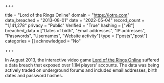 +++

title = "Lord of the Rings Online"
domain = "https://lotro.com"
date_breached = "2013-08-01"
date = "2022-05-04"
record_count = "1,141,278"
privacy = "Public"
Verified = "True"
hashing = ["vB"]
breached_data = ["Dates of birth", "Email addresses", "IP addresses", "Passwords", "Usernames", "Website activity"]
type = ["posts","post"]
categories = []
acknowledged = "No"


+++


In August 2013, the interactive video game <a href="https://www.lotro.com" target="_blank" rel="noopener">Lord of the Rings Online</a> suffered a data breach that exposed over 1.1M players' accounts. The data was being actively traded on underground forums and included email addresses, birth dates and password hashes.

